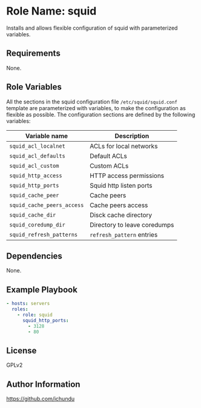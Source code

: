 Role Name: squid
================

Installs and allows flexible configuration of squid with parameterized variables.

Requirements
------------

None.

Role Variables
--------------

All the sections in the squid configuration file `/etc/squid/squid.conf` template are parameterized with variables, to make the configuration as flexible as possible.
The configuration sections are defined by the following variables:

|   Variable name   |   Description   |
|-------------------|-----------------|
| `squid_acl_localnet` | ACLs for local networks |
| `squid_acl_defaults` | Default ACLs |
| `squid_acl_custom` | Custom ACLs |
| `squid_http_access` | HTTP access permissions |
| `squid_http_ports` | Squid http listen ports |
| `squid_cache_peer` | Cache peers |
| `squid_cache_peers_access` | Cache peers access |
| `squid_cache_dir` | Disck cache directory |
| `squid_coredump_dir` | Directory to leave coredumps |
| `squid_refresh_patterns` | `refresh_pattern` entries |

Dependencies
------------

None.

Example Playbook
----------------

```yaml
- hosts: servers
  roles:
    - role: squid
      squid_http_ports:
        - 3128
        - 80
```

License
-------

GPLv2

Author Information
------------------

https://github.com/ichundu
